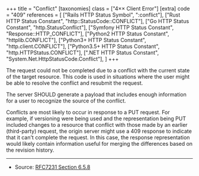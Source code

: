 +++
title = "Conflict"
[taxonomies]
class = ["4&times;&times; Client Error"]
[extra]
code = "409"
references = [
    ["Rails HTTP Status Symbol", ":conflict"],
    ["Rust HTTP Status Constant", "http::StatusCode::CONFLICT"],
    ["Go HTTP Status Constant", "http.StatusConflict"],
    ["Symfony HTTP Status Constant", "Response::HTTP_CONFLICT"],
    ["Python2 HTTP Status Constant", "httplib.CONFLICT"],
    ["Python3+ HTTP Status Constant", "http.client.CONFLICT"],
    ["Python3.5+ HTTP Status Constant", "http.HTTPStatus.CONFLICT"],
    [".NET HTTP Status Constant", "System.Net.HttpStatusCode.Conflict"],
]
+++

The request could not be completed due to a conflict with the current state of the target resource. This code is used in situations where the user might be able to resolve the conflict and resubmit the request.

The server SHOULD generate a payload that includes enough information for a user to recognize the source of the conflict.

Conflicts are most likely to occur in response to a PUT request. For example, if versioning were being used and the representation being PUT included changes to a resource that conflict with those made by an earlier (third-party) request, the origin server might use a 409 response to indicate that it can't complete the request. In this case, the response representation would likely contain information useful for merging the differences based on the revision history.

---

* Source: [RFC7231 Section 6.5.8][1]

[1]: <http://tools.ietf.org/html/rfc7231#section-6.5.8>
